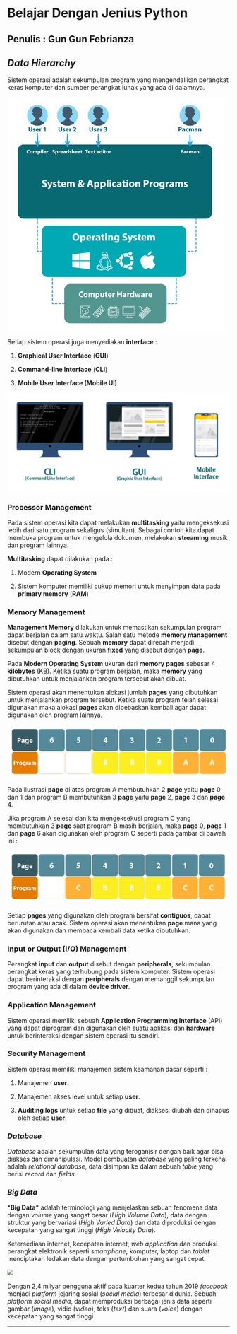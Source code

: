 # Belajar Dengan Jenius Python

## Penulis : Gun Gun Febrianza

## *Data Hierarchy*

Sistem operasi adalah sekumpulan program yang mengendalikan perangkat keras komputer dan sumber perangkat lunak yang ada di dalamnya. 

<img src="../../../assets/OperatingSystem.png" style="zoom:55%;" />

Setiap sistem operasi juga menyediakan **interface** :

1. **Graphical User Interface** (**GUI**)

2. **Command-line Interface** (**CLI**)

3. **Mobile User Interface (Mobile UI)**

<img src="../../../assets/UserInterface.png" style="zoom:55%;" />



### Processor Management

Pada sistem operasi kita dapat melakukan **multitasking** yaitu mengeksekusi lebih dari satu program sekaligus (simultan). Sebagai contoh kita dapat membuka program untuk mengelola dokumen, melakukan **streaming** musik dan program lainnya.

**Multitasking** dapat dilakukan pada :

1. Modern **Operating System**

2. Sistem komputer memiliki cukup memori untuk menyimpan data pada **primary memory** (**RAM**)

### Memory Management

**Management Memory** dilakukan untuk memastikan sekumpulan program dapat berjalan dalam satu waktu. Salah satu metode **memory management** disebut dengan **paging**. Sebuah **memory** dapat direcah menjadi sekumpulan block dengan ukuran **fixed** yang disebut dengan **page**.

Pada **Modern Operating System** ukuran dari **memory pages** sebesar 4 **kilobytes** (KB). Ketika suatu program berjalan, maka **memory** yang dibutuhkan untuk menjalankan program tersebut akan dibuat.

Sistem operasi akan menentukan alokasi jumlah **pages** yang dibutuhkan untuk menjalankan program tersebut. Ketika suatu program telah selesai digunakan maka alokasi **pages** akan dibebaskan kembali agar dapat digunakan oleh program lainnya.

<img src="../../../assets/Pages1.png" style="zoom:85%;" />

Pada ilustrasi **page** di atas program A membutuhkan 2 **page** yaitu **page** 0 dan 1 dan program B membutuhkan 3 **page** yaitu **page** 2, **page** 3 dan **page** 4. 

Jika program A selesai dan kita mengeksekusi program C yang membutuhkan 3 ****page**** saat program B masih berjalan, maka **page** 0, **page**  1 dan **page** 6 akan digunakan oleh program C seperti pada gambar di bawah ini :

<img src="../../../assets/Pages2.png" style="zoom:85%;" />

Setiap **pages** yang digunakan oleh program bersifat **contiguos**, dapat berurutan atau acak. Sistem operasi akan menentukan **page** mana yang akan digunakan dan membaca kembali data ketika dibutuhkan.



### Input or Output (I/O) Management 

Perangkat **input** dan **output** disebut dengan **peripherals**, sekumpulan perangkat keras yang terhubung pada sistem komputer. Sistem operasi dapat berinteraksi dengan **peripherals** dengan memanggil sekumpulan program yang ada di dalam **device driver**.

### *A*pplication Management

Sistem operasi memiliki sebuah **Application Programming Interface** (API) yang dapat diprogram dan digunakan oleh suatu aplikasi dan **hardware** untuk berinteraksi dengan sistem operasi itu sendiri. 

### *S*ecurity Management

Sistem operasi memiliki manajemen sistem keamanan dasar seperti :

1. Manajemen **user**.

2. Manajemen akses level untuk setiap **user**.

3. **Auditing logs** untuk setiap **file** yang dibuat, diakses, diubah dan dihapus oleh setiap **user**.

### *Database*

*Database* adalah sekumpulan data yang teroganisir dengan baik agar bisa diakses dan dimanipulasi. Model pembuatan *database* yang paling terkenal adalah *relational database*, data disimpan ke dalam sebuah *table* yang berisi *record* dan *fields*.

### *Big Data*

***Big Data\*** adalah terminologi yang menjelaskan sebuah fenomena data dengan *volume* yang sangat besar (*High Volume Data*), data dengan struktur yang bervariasi (*High Varied Data*) dan data diproduksi dengan kecepatan yang sangat tinggi (*High Velocity Data*). 

Ketersediaan internet, kecepatan internet, *web application* dan produksi perangkat elektronik seperti *smartphone*, komputer, laptop dan *tablet* menciptakan ledakan data dengan pertumbuhan yang sangat cepat.

<img src="F:\Marketkoin 2.0\The Alexandria\Drafts Mastering Golang\Belajar-Dengan-Jenius-Golang\ebooks\assets\FacebookActiveUser.png" style="zoom:75%;" />

Dengan 2,4 milyar pengguna aktif pada kuarter kedua tahun 2019 *facebook* menjadi *platform* jejaring sosial (*social media*) terbesar didunia. Sebuah *platform social media*, dapat memproduksi berbagai jenis data seperti gambar (*image*), vidio (*video*), teks (*text*) dan suara (*voice*) dengan kecepatan yang sangat tinggi.

------------------------

